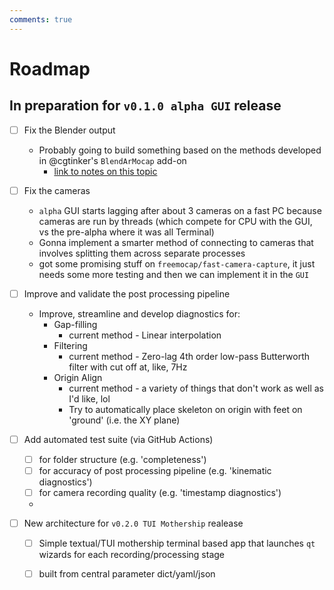 ```yaml
---
comments: true
---
```


# Roadmap 

## In preparation for `v0.1.0 alpha GUI` release 
- [ ] Fix the Blender output
    - Probably going to build something based on the methods developed in @cgtinker's `BlendArMocap` add-on
      - [link to notes on this topic](https://github.com/freemocap/notes_plans_scratchpad/blob/main/works_in_progress_notes/2022-11-13_blender_addon.md)

- [ ] Fix the cameras
    - `alpha` GUI starts lagging after about 3 cameras on a fast PC because cameras are run by threads (which compete for CPU with the GUI, vs the pre-alpha where it was all Terminal)
    - Gonna implement a smarter method of connecting to cameras that involves splitting them across separate processes
    - got some promising stuff on `freemocap/fast-camera-capture`, it just needs some more testing and then we can implement it in the `GUI`
- [ ] Improve and validate the post processing pipeline
    - Improve, streamline and develop diagnostics for: 
        - Gap-filling 
            - current method - Linear interpolation
        - Filtering 
            - current method - Zero-lag 4th order low-pass Butterworth filter with cut off at, like, 7Hz
        - Origin Align 
            - current method - a variety of things that don't work as well as I'd like, lol
            - Try to automatically place skeleton on origin with feet on 'ground' (i.e. the XY plane)            
- [ ] Add automated test suite (via GitHub Actions)
    - [ ] for folder structure (e.g. 'completeness')
    - [ ] for accuracy of post processing pipeline (e.g. 'kinematic diagnostics')
    - [ ] for camera recording quality (e.g. 'timestamp diagnostics')
    - 
- [ ] New architecture for `v0.2.0 TUI Mothership` realease
    - [ ] Simple textual/TUI mothership terminal based app that launches `qt` wizards for each recording/processing stage
    - [ ] built from central parameter dict/yaml/json


